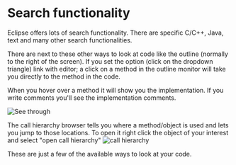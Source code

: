 Search functionality
=====
Eclipse offers lots of search functionality. There are specific C/C++, Java, text and many other search functionalities.  

There are next to these other ways to look at code like the outline (normally to the right of the screen). If you set the option (click on the dropdown triangle) link with editor; a click on a method in the outline monitor will take you directly to the method in the code.  
 
When you hover over a method it will show you the implementation. If you write comments you'll see the implementation comments.  

![See through](http://eclipse.baeyens.it/img/method-hover.png "An example of on-page information") 

The call hierarchy browser tells you where a method/object is used and lets you jump to those locations. To open it right click the object of your interest and select "open call hierarchy"
![call hierarchy](http://eclipse.baeyens.it/img/call-hierarchie.png "An example of a call hierarchy")  

These are just a few of the available ways to look at your code. 